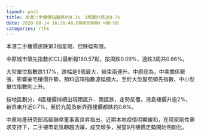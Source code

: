```yaml
---
layout: post
title: 本港二手樓價指數跌約0.1%　3周累計跌近0.7%
date: 2020-08-14 16:26:48.000000000 +08:00
categories: rthk
---
```


本港二手樓價連跌第3個星期，但跌幅有限。

中原城市領先指數(CCL)最新報180.57點，按周跌0.09%，連跌3周共0.66%。

大型單位指數跌1.17%，跌幅是9周最大，結束兩連升。中原認為，中美關係緊張，影響豪宅樓價升勢，預料這項指數波幅擴大。至於大型屋苑領先指數、中小型單位指數則上升。

按地區劃分，4區樓價持續出現兩區升、兩區跌，走勢反覆。港島樓價升逾2%，新界東升近0.7%，至於九龍及新界西樓價都跌約0.6%。

中原地產研究部高級聯席董事黃良昇指出，近期本地疫情明顯緩和，在用家剛性需求支持下，二手樓市氣氛轉趨活躍，成交增多，展望9月樓價走勢開始明朗化。
